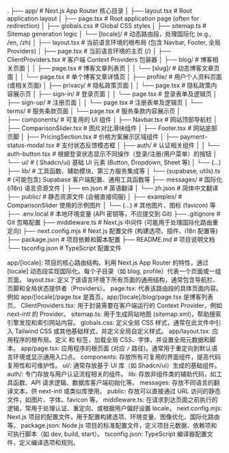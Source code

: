 .
├── app/                     # Next.js App Router 核心目录
│   ├── layout.tsx       # Root application layout
│   ├── page.tsx         # Root application page (often for redirection)
│   ├── globals.css      # Global CSS styles
│   ├── sitemap.ts       # Sitemap generation logic
│   └── [locale]/            # 动态路由段，处理国际化 (e.g., /en, /zh)
│       ├── layout.tsx       # 当前语言环境的根布局 (包含 Navbar, Footer, 全局 Providers)
│       ├── page.tsx         # 当前语言环境的主页 (/)
│       ├── ClientProviders.tsx # 客户端 Context Providers 包装器
│       ├── blog/            # 博客相关页面
│       │   ├── page.tsx     # 博客文章列表页
│       │   └── [slug]/      # 动态博客文章页面
│       │       └── page.tsx # 单个博客文章详情页
│       ├── profile/         # 用户个人资料页面 (或相关页面)
│       ├── privacy/         # 隐私政策页面
│       │   └── page.tsx     # 隐私政策内容展示页
│       ├── sign-in/         # 登录页面
│       │   └── page.tsx     # 登录表单及逻辑页
│       ├── sign-up/         # 注册页面
│       │   └── page.tsx     # 注册表单及逻辑页
│       └── terms/           # 服务条款页面
│            └── page.tsx     # 服务条款内容展示页
│       
├── components/              # 可复用的 UI 组件
│   ├── Navbar.tsx           # 网站顶部导航栏
│   ├── ComparisonSlider.tsx # 图片对比滑块组件
│   ├── Footer.tsx           # 网站底部页脚
│   ├── PricingSection.tsx   # 价格方案展示区域组件
│   ├── payment-status-modal.tsx # 支付状态反馈模态框
│   ├── auth/                # 认证相关组件
│   │   └── auth-button.tsx  # 根据登录状态显示不同操作（登录/注册/用户菜单）的按钮
│   └── ui/                  # ( Shadcn/ui) 基础 UI 元素 (Button, Dropdown, Sheet 等)
│       └── (...)
├── lib/                     # 工具函数、辅助模块、第三方服务集成等
│   └── (supabase, utils).ts # (可能包含) Supabase 客户端配置、通用工具函数等
├── messages/                # 国际化 (i18n) 语言资源文件
│   ├── en.json              # 英语翻译
│   └── zh.json              # 简体中文翻译
├── public/                  # 静态资源文件 (会被直接伺服)
│   ├── examples/            # ComparisonSlider 使用的示例图片
│   └── (...)                # 其他图片、图标 (favicon) 等
├── .env.local               # 本地环境变量 (API 密钥等，不应提交到 Git)
├── .gitignore               # Git 忽略配置
├── middleware.ts            # Next.js 中间件 (可能用于处理国际化路由重定向)
├── next.config.mjs          # Next.js 配置文件 (构建选项、插件、i18n 配置等)
├── package.json             # 项目依赖和脚本配置
├── README.md                # 项目说明文档
└── tsconfig.json            # TypeScript 配置文件



app/[locale]: 项目的核心路由结构。利用 Next.js App Router 的特性，通过 [locale] 动态段实现国际化。每个子目录（如 blog, profile）代表一个页面或一组页面。
layout.tsx: 定义了该语言环境下所有页面的通用结构，通常包含导航栏、页脚和全局状态提供者（Providers）。
page.tsx: 代表该路由段的具体页面内容。例如 app/[locale]/page.tsx 是首页，app/[locale]/blog/page.tsx 是博客列表页。
ClientProviders.tsx: 用于封装需要在客户端运行的 Context Provider，例如 next-intl 的 Provider。
sitemap.ts: 用于生成网站地图 (sitemap.xml)，帮助搜索引擎发现和索引网站内容。
globals.css: 定义全局 CSS 样式，通常在此文件中引入 Tailwind CSS 或其他基础样式，并定义全局自定义样式。
app/layout.tsx: 应用程序的根布局。定义 <html> 和 <body> 标签，加载全局 CSS、字体，并设置全局元数据和脚本。
app/page.tsx: 应用程序的根页面 (对应 `/` 路径)。通常用于重定向到默认语言环境或显示通用入口点。
components: 存放所有可复用的界面组件，提高代码复用性和可维护性。
ui/: 通常存放基于 UI 库（如 Shadcn/ui）生成的基础组件。
auth/: 专门存放与用户认证流程相关的组件。
lib: 存放非组件类的辅助代码，如工具函数、API 请求逻辑、数据库客户端初始化等。
messages: 存放不同语言的翻译文本，供 next-intl 或类似库使用。
public: 存放可以直接通过 URL 访问的静态文件，如图片、字体、favicon 等。
middleware.ts: 在请求到达页面之前执行的逻辑，常用于处理认证、重定向、或根据用户偏好设置 locale。
next.config.mjs: Next.js 项目的配置文件，用于配置构建选项、环境变量、图像优化、国际化路由等。
package.json: Node.js 项目的标准配置文件，定义项目元数据、依赖项和可执行脚本（如 dev, build, start）。
tsconfig.json: TypeScript 编译器配置文件，定义编译选项和规则。


<!-- NEXT_PUBLIC_CLERK_PUBLISHABLE_KEY=pk_test_YXdhaXRlZC1zY29ycGlvbi03MS5jbGVyay5hY2NvdW50cy5kZXYk
CLERK_SECRET_KEY=sk_test_PllyFoUqkQKzNQytPlj8kD31cyeI1Z0UrVbH4qyfpj
NEXT_PUBLIC_SITE_URL=https://framepola.com -->